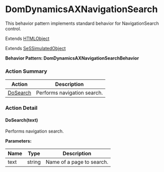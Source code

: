 # DomDynamicsAXNavigationSearch

This behavior pattern implements standard behavior for NavigationSearch control.
 
Extends [HTMLObject](HTMLObject.md)

Extends [SeSSimulatedObject](SeSSimulatedObject.md)





**Behavior Pattern: DomDynamicsAXNavigationSearchBehavior**


<!-- ============================== property summary ========================== -->

	
<!-- ============================== action summary ========================== -->



### Action Summary

|  **Action** | **Description** | 
| ----------- | --------------- |
|	[DoSearch](#DoSearch) | Performs navigation search. |




<!-- ============================== property detail ========================== -->
	
	
<!-- ============================== action detail ========================== -->
	
### Action Detail
		
<a name="DoSearch"></a>    
#### DoSearch(text)

Performs navigation search.


**Parameters:**

|	**Name** | **Type** | **Description** |
| ---------- | -------- | --------------- |
| text | string |	Name of a page to search. |





<a name="see.also.domdynamicsaxnavigationsearch.dosearch"></a>

	

